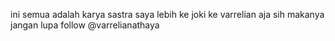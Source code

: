 ini semua adalah karya sastra saya lebih ke joki ke varrelian aja sih 
makanya jangan lupa follow @varrelianathaya
